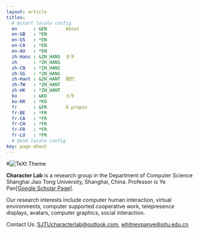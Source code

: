 ```yaml
---
layout: article
titles:
  # @start locale config
  en      : &EN       About
  en-GB   : *EN
  en-US   : *EN
  en-CA   : *EN
  en-AU   : *EN
  zh-Hans : &ZH_HANS  关于
  zh      : *ZH_HANS
  zh-CN   : *ZH_HANS
  zh-SG   : *ZH_HANS
  zh-Hant : &ZH_HANT  關於
  zh-TW   : *ZH_HANT
  zh-HK   : *ZH_HANT
  ko      : &KO       소개
  ko-KR   : *KO
  fr      : &FR       À propos
  fr-BE   : *FR
  fr-CA   : *FR
  fr-CH   : *FR
  fr-FR   : *FR
  fr-LU   : *FR
  # @end locale config
key: page-about
---
```


#![TeXt Theme](https://raw.githubusercontent.com/kitian616/jekyll-TeXt-#theme/master/screenshots/TeXt-home.jpg)

**Character Lab** is a research group in the Department of Computer Science Shanghai Jiao Tong University, Shanghai, China. Professor is Ye Pan[[Google Scholar Page]](https://scholar.google.com/citations?user=_dhf9mQAAAAJ&hl=zh-CN&oi=ao).

Our research interests include computer human interaction, virtual environments, computer supported cooperative work, telepresence displays, avatars, computer graphics, social interaction.

Contact Us: SJTUcharacterlab@outlook.com, whitneypanye@sjtu.edu.cn
